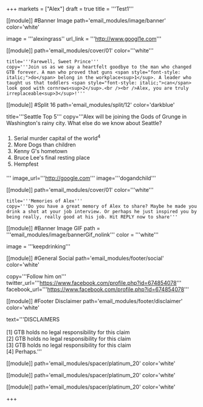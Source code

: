 +++
markets = ["Alex"]
draft = true
title = '''Test1'''

[[module]] #Banner Image
path='email_modules/image/banner'
color='white'

  image = '''alexingrass''
  url_link = '''http://www.googl1e.com'''
	
[[module]]
path='email_modules/cover/01'
color='''white'''

	title='''Farewell, Sweet Prince'''
	copy='''Join us as we say a heartfelt goodbye to the man who changed GTB forever. A man who proved that guns <span style="font-style: italic;">do</span> belong in the workplace<sup>1</sup>. A leader who taught us that toddlers <span style="font-style: italic;">can</span> look good with cornrows<sup>2</sup>.<br /><br />Alex, you are truly irreplaceable<sup>3</sup>!'''

[[module]] #Split 16
path='email_modules/split/12'
color='darkblue'

   title='''Seattle Top 5'''
   copy='''Alex will be joining the Gods of Grunge in Washington's rainy city. What else do we know about Seattle?<ol style="margin: 20px; padding: 0;"><li>Serial murder capital of the world<sup>4</sup></li><li>More Dogs than children</li><li>Kenny G's hometown</li><li>Bruce Lee's final resting place</li><li>Hempfest</li></ol>'''
   image_url='''http://google.com'''
   image='''dogandchild'''

[[module]]
path='email_modules/cover/01'
color='''white'''

	title='''Memories of Alex'''
	copy='''Do you have a great memory of Alex to share? Maybe he made you drink a shot at your job interview. Or perhaps he just inspired you by being really, really good at his job. Hit REPLY now to share'''

[[module]] #Banner Image GIF
path = '''email_modules/image/bannerGif_nolink'''
color = '''white'''

  image = '''keepdrinking'''

[[module]] #General Social
path='email_modules/footer/social'
color='white'

  copy='''Follow him on'''
  twitter_url='''https://www.facebook.com/profile.php?id=674854078'''
  facebook_url='''https://www.facebook.com/profile.php?id=674854078'''

[[module]] #Footer Disclaimer
path='email_modules/footer/disclaimer'
color='white'

  text='''DISCLAIMERS<br /><br />[1] GTB holds no legal responsibility for this claim<br />[2] GTB holds no legal responsibility for this claim<br />[3] GTB holds no legal responsibility for this claim<br />[4] Perhaps.'''

[[module]]
path='email_modules/spacer/platinum_20'
color='white'

[[module]]
path='email_modules/spacer/platinum_20'
color='white'

[[module]]
path='email_modules/spacer/platinum_20'
color='white'

+++